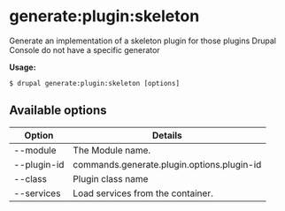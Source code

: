 # generate:plugin:skeleton
Generate an implementation of a skeleton plugin for those plugins Drupal Console do not have a specific generator

**Usage:**
```
$ drupal generate:plugin:skeleton [options]
```

## Available options
Option | Details
-------|-------------
--module | The Module name.
--plugin-id | commands.generate.plugin.options.plugin-id
--class | Plugin class name
--services | Load services from the container.
